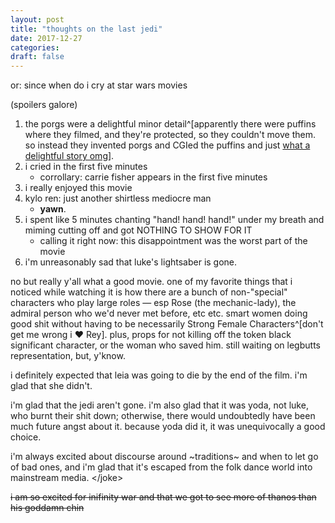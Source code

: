 ```yaml
---
layout: post
title: "thoughts on the last jedi"
date: 2017-12-27
categories:
draft: false
---
```


or: since when do i cry at star wars movies

(spoilers galore)


1. the porgs were a delightful minor detail^[apparently there were puffins where they filmed, and they're protected, so they couldn't move them. so instead they invented porgs and CGIed the puffins and just [what a delightful story omg](http://www.starwars.com/news/designing-star-wars-the-last-jedi-part-1-how-porgs-were-hatched)].
2. i cried in the first five minutes
    * corrollary: carrie fisher appears in the first five minutes
3. i really enjoyed this movie
4. kylo ren: just another shirtless mediocre man
    * **yawn**.
5. i spent like 5 minutes chanting "hand! hand! hand!" under my breath and miming cutting off and got NOTHING TO SHOW FOR IT
    * calling it right now: this disappointment was the worst part of the movie
6. i'm unreasonably sad that luke's lightsaber is gone.

no but really y'all what a good movie. one of my favorite things that i noticed while watching it is how there are a bunch of non-"special" characters who play large roles — esp Rose (the mechanic-lady), the admiral person who we'd never met before, etc etc. smart women doing good shit without having to be necessarily Strong Female Characters^[don't get me wrong i ❤️ Rey].
plus, props for not killing off the token black significant character, or the woman who saved him. still waiting on legbutts representation, but, y'know.

i definitely expected that leia was going to die by the end of the film. i'm glad that she didn't.

i'm glad that the jedi aren't gone. i'm also glad that it was yoda, not luke, who burnt their shit down; otherwise, there would undoubtedly have been much future angst about it. because yoda did it, it was unequivocally a good choice.

i'm always excited about discourse around ~traditions~ and when to let go of bad ones, and i'm glad that it's escaped from the folk dance world into mainstream media. \</joke\>

<del>i am so excited for inifinity war and that we got to see more of thanos than his goddamn chin</del>